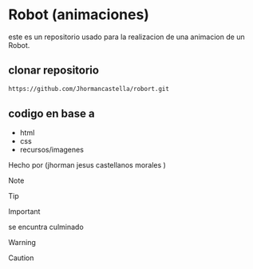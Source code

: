 # Robot (animaciones)
este es un repositorio usado para la realizacion de una animacion de un Robot.

## clonar repositorio
```bash
https://github.com/Jhormancastella/robort.git
```

## codigo en base a 
- html
- css
- recursos/imagenes


Hecho por (jhorman jesus castellanos morales )

> [!NOTE]
>

> [!TIP]
> 

> [!IMPORTANT]  
> se encuntra culminado 

> [!WARNING]  
> 

> [!CAUTION]
> 


